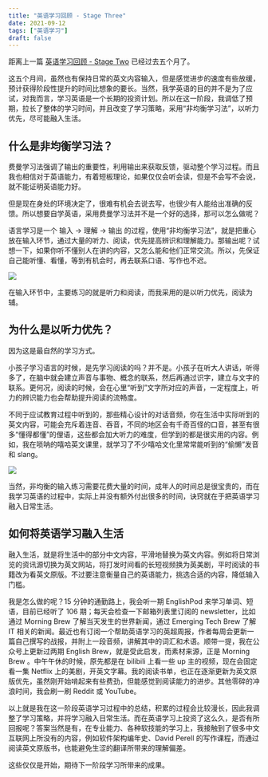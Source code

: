```yaml
---
title: "英语学习回顾 - Stage Three"
date: 2021-09-12
tags: ["英语学习"]
draft: false
---
```


距离上一篇 [英语学习回顾 - Stage Two](https://postcard.lilpilot.co/posts/%E8%8B%B1%E8%AF%AD%E5%AD%A6%E4%B9%A0%E5%9B%9E%E9%A1%BE_stage_two/) 已经过去五个月了。

这五个月间，虽然也有保持日常的英文内容输入，但是感觉进步的速度有些放缓，预计获得阶段性提升的时间比想象的要长。当然，我学英语的目的并不是为了应试，对我而言，学习英语是一个长期的投资计划。所以在这一阶段，我调低了预期，拉长了整体的学习时间，并且改变了学习策略，采用“非均衡学习法”，以听力优先，尽可能融入生活。

## 什么是非均衡学习法？

费曼学习法强调了输出的重要性，利用输出来获取反馈，驱动整个学习过程。而且我也相信对于英语能力，有着短板理论，如果仅仅会听会读，但是不会写不会说，就不能证明英语能力好。

但是现在身处的环境决定了，很难有机会去说去写，也很少有人能给出准确的反馈。所以想要自学英语，采用费曼学习法并不是一个好的选择，那可以怎么做呢？

语言学习是一个 输入 -> 理解 -> 输出 的过程，使用“非均衡学习法”，就是把重心放在输入环节，通过大量的听力、阅读，优先提高辨识和理解能力。那输出呢？试想一下，如果你听不懂别人在讲的内容，又怎么能和他们正常交流。所以，先保证自己能听懂、看懂，等到有机会时，再去联系口语、写作也不迟。

![](https://i.loli.net/2021/09/12/XpB7ZWdwfzuI9s1.jpg)

在输入环节中，主要练习的就是听力和阅读，而我采用的是以听力优先，阅读为辅。

## 为什么是以听力优先？

因为这是最自然的学习方式。

小孩子学习语言的时候，是先学习阅读的吗？并不是。小孩子在听大人讲话，听得多了，在脑中就会建立声音与事物、概念的联系，然后再通过识字，建立与文字的联系。更何况，阅读的时候，会在心里“听到”文字所对应的声音，一定程度上，听力的辨识能力也会帮助提升阅读的流畅度。

不同于应试教育过程中听到的，那些精心设计的对话音频，你在生活中实际听到的英文内容，可能会充斥着连音、吞音，不同的地区会有千奇百怪的口音，甚至有很多“懂得都懂”的俚语，这些都会加大听力的难度，但学到的都是很实用的内容。例如，我在唢呐的嘻哈英文课里，就学习了不少嘻哈文化里常常能听到的“偷懒”发音和 slang。

![](https://i.loli.net/2021/09/12/xjgzKYn9cPF5R3t.jpg)

当然，非均衡的输入练习需要花费大量的时间，成年人的时间总是很宝贵的，而在我学习英语的过程中，实际上并没有额外付出很多的时间，诀窍就在于把英语学习融入日常生活。

## 如何将英语学习融入生活

融入生活，就是将生活中的部分中文内容，平滑地替换为英文内容。例如将日常浏览的资讯源切换为英文网站，将打发时间看的长短视频换为英美剧，平时阅读的书籍改为看英文原版。不过要注意衡量自己的英语能力，挑选合适的内容，降低输入门槛。

我是怎么做的呢？15 分钟的通勤路上，我会听一期 EnglishPod 来学习单词、短语，目前已经听了 106 期；每天会检查一下邮箱列表里订阅的 newsletter，比如通过 Morning Brew 了解当天发生的世界新闻，通过 Emerging Tech Brew 了解 IT 相关的新闻。最近也有订阅一个帮助英语学习的英超周报，作者每周会更新一篇自己撰写的战报，并附上一段音频，讲解其中的词汇和术语。顺带一提，我在公众号上更新过两期 English Brew，就是受此启发，而素材来源，正是 Morning Brew 。中午午休的时候，原先都是在 bilibili 上看一些 up 主的视频，现在会固定看一集 Netflix 上的美剧，开英文字幕。我的阅读书单，也正在逐渐更新为英文原版优先，虽然刚开始啃起来有些费劲，但能感觉到阅读能力的进步。其他零碎的冲浪时间，我会刷一刷 Reddit 或 YouTube。

以上就是我在这一阶段英语学习过程中的总结，积累的过程会比较漫长，因此我调整了学习策略，并将学习融入日常生活。而在英语学习上投资了这么久，是否有所回报呢？答案当然是有，在专业能力、各种软技能的学习上，我接触到了很多中文互联网上所没有的内容，例如软件架构编年史、David Perell 的写作课程，而通过阅读英文原版书，也能避免生涩的翻译所带来的理解偏差。

这些仅仅是开始，期待下一阶段学习所带来的成果。
